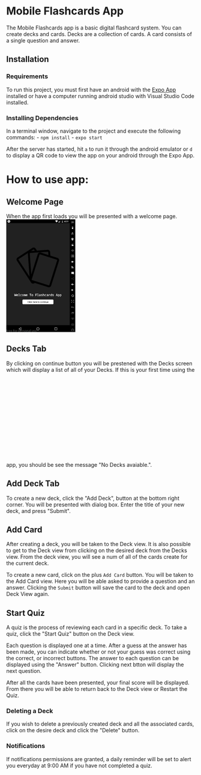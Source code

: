 

# Mobile Flashcards App
The Mobile Flashcards app is a basic digital flashcard system. You can create decks and cards. Decks are a collection of cards. A card consists of a single question and answer.

## Installation

### Requirements
To run this project, you must first have an android with the [Expo App](https://play.google.com/store/apps/details?id=host.exp.exponent&hl=en) installed or have a computer running android studio with Visual Studio Code installed.  

### Installing Dependencies
In a terminal window, navigate to the project and execute the following commands:
    - `npm install`
    - `expo start`

After the server has started, hit `a` to run it through the android emulator or `d` to display a QR code to view the app on your android through the Expo App.

# How to use app:

## Welcome Page
When the app first loads you will be presented with a welcome page.
<img src="AppSS/1.png" height="300" />

## Decks Tab
By clicking on continue button you will be prestened with the Decks screen which will display a list of all of your Decks. If this is your first time using the app, you should be see the message "No Decks avaiable.".
<img sec="AppSS/2.png" height="250" />

## Add Deck Tab
To create a new deck, click the "Add Deck", button at the bottom right corner. You will be presented with dialog box. Enter the title of your new deck, and press "Submit".

## Add Card
After creating a deck, you will be taken to the Deck view. It is also possible to get to the Deck view from clicking on the desired deck from the Decks view. From the deck view, you will see a num of all of the cards create for the current deck.

To create a new card, click on the plus `Add Card` button. You will be taken to the Add Card view. Here you will be able asked to provide a question and an answer. Clicking the `Submit` button will save the card to the deck and open Deck View again.

## Start Quiz
A quiz is the process of reviewing each card in a specific deck. To take a quiz, click the "Start Quiz" button on the Deck view.

Each question is displayed one at a time. After a guess at the answer has been made, you can indicate whether or not your guess was correct using the correct, or incorrect buttons. The answer to each question can be displayed using the "Answer" button. Clicking next btton will display the next question.

After all the cards have been presented, your final score will be displayed. From there you will be able to return back to the Deck view or Restart the Quiz.

### Deleting a Deck
If you wish to delete a previously created deck and all the associated cards, click on the desire deck and click the "Delete" button.

### Notifications
If notifications permissions are granted, a daily reminder will be set to alert you everyday at 9:00 AM if you have not completed a quiz.


